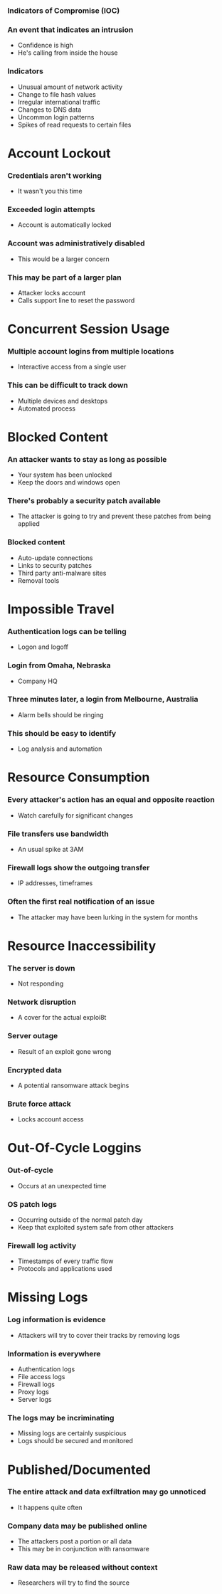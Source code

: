 ### Indicators of Compromise (IOC)
### An event that indicates an intrusion
- Confidence is high
- He's calling from inside the house
### Indicators
- Unusual amount of network activity
- Change to file hash values
- Irregular international traffic
- Changes to DNS data
- Uncommon login patterns
- Spikes of read requests to certain files
# Account Lockout
### Credentials aren't working
- It wasn't you this time
### Exceeded login attempts
- Account is automatically locked
### Account was administratively disabled
- This would be a larger concern
### This may be part of a larger plan
- Attacker locks account
- Calls support line to reset the password
# Concurrent Session Usage
### Multiple account logins from multiple locations
- Interactive access from a single user
### This can be difficult to track down
- Multiple devices and desktops
- Automated process
# Blocked Content
### An attacker wants to stay as long as possible
- Your system has been unlocked
- Keep the doors and windows open
### There's probably a security patch available
- The attacker is going to try and prevent these patches from being applied
### Blocked content
- Auto-update connections
- Links to security patches
- Third party anti-malware sites
- Removal tools
# Impossible Travel
### Authentication logs can be telling
- Logon and logoff
### Login from Omaha, Nebraska
- Company HQ
### Three minutes later, a login from Melbourne, Australia
- Alarm bells should be ringing
### This should be easy to identify
- Log analysis and automation
# Resource Consumption
### Every attacker's action has an equal and opposite reaction
- Watch carefully for significant changes
### File transfers use bandwidth
- An usual spike at 3AM
### Firewall logs show the outgoing transfer
- IP addresses, timeframes
### Often the first real notification of an issue
- The attacker may have been lurking in the system for months
# Resource Inaccessibility
### The server is down
- Not responding
### Network disruption
- A cover for the actual exploi8t
### Server outage
- Result of an exploit gone wrong
### Encrypted data
- A potential ransomware attack begins
### Brute force attack
- Locks account access
# Out-Of-Cycle Loggins
### Out-of-cycle
- Occurs at an unexpected time
### OS patch logs
- Occurring outside of the normal patch day
- Keep that exploited system safe from other attackers
### Firewall log activity
- Timestamps of every traffic flow
- Protocols and applications used
# Missing Logs
### Log information is evidence
- Attackers will try to cover their tracks by removing logs
### Information is everywhere
- Authentication logs
- File access logs
- Firewall logs
- Proxy logs
- Server logs
### The logs may be incriminating
- Missing logs are certainly suspicious
- Logs should be secured and monitored
# Published/Documented
### The entire attack and data exfiltration may go unnoticed
- It happens quite often
### Company data may be published online
- The attackers post a portion or all data
- This may be in conjunction with ransomware
### Raw data may be released without context
- Researchers will try to find the source